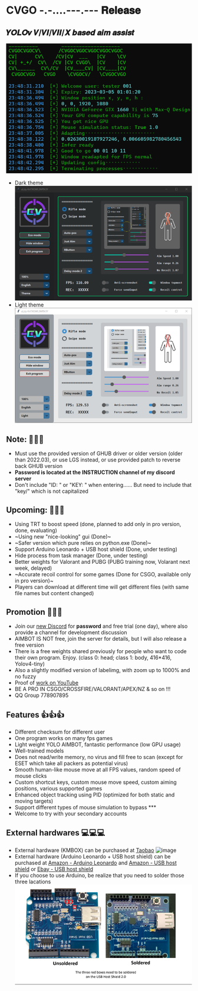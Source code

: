 # **CVGO -.-....---.--- 𝐑𝐞𝐥𝐞𝐚𝐬𝐞**
## 𝒀𝑶𝑳𝑶𝒗 𝑽/𝑽𝑰/𝑽𝑰𝑰/𝑿 𝒃𝒂𝒔𝒆𝒅 𝒂𝒊𝒎 𝒂𝒔𝒔𝒊𝒔𝒕
![image](Gui/cmd.png)
* Dark theme
![image](Gui/dark_theme.png)
* Light theme
![image](Gui/light_theme.png)

## Note: 📝📝📝
* Must use the provided version of GHUB driver or older version (older than 2022.03), or use LGS instead, or use provided patch to reverse back GHUB version
* **Password is located at the INSTRUCTION channel of my discord server**
* Don't include "ID: " or "KEY: " when entering...... But need to include that "key/" which is not capitalized

## Upcoming: 📆📆📆
* Using TRT to boost speed (done, planned to add only in pro version, done, evaluating)
* ~Using new "nice-looking" gui (Done)~
* ~Safer version which pure relies on python.exe (Done)~
* Support Arduino Leonardo + USB host shield (Done, under testing)
* Hide process from task manager (Done, under testing)
* Better weights for Valorant and PUBG (PUBG training now, Volarant next week, delayed)
* ~Accurate recoil control for some games (Done for CSGO, available only in pro version)~
* Players can download at different time will get different files (with same file names but content changed)

## Promotion 🎈🎈🎈
* Join our [new Discord](https://discord.gg/qkvkT7y7mZ) for **password** and free trial (one day), where also provide a channel for development discussion
* AIMBOT IS NOT free, join the server for details, but I will also release a free version
* There is a free weights shared previously for people who want to code their own program. Enjoy. (class 0: head; class 1: body, 416*416, Yolov4-tiny)
* Also a slightly modified version of labelimg, with zoom up to 1000% and no fuzzy
* Proof of [work on YouTube](https://www.youtube.com/channel/UCyDKoZcyp2vDvskHFviRtag)
* BE A PRO IN CSGO/CROSSFIRE/VALORANT/APEX/NZ & so on !!!
* QQ Group 778907895

## Features 👍👍👍
* Different checksum for different user
* One program works on many fps games
* Light weight YOLO AIMBOT, fantastic performance (low GPU usage)
* Well-trained models
* Does not read/write memory, no virus and fill free to scan (except for ESET which take all packers as potential virus)
* Smooth human-like mouse move at all FPS values, random speed of mouse clicks
* Custom shortcut keys, custom mouse move speed, custom aiming positions, various supported games
* Enhanced object tracking using PID (optimized for both static and moving targets)
* Support different types of mouse simulation to bypass ***
* Welcome to try with your secondary accounts

## External hardwares 💻💻💻
* External hardware (KMBOX) can be purchased at [Taobao](https://world.taobao.com/item/659201542143.htm)
![image](Kmbox_A/kmbox_a.png)
* External hardware (Arduino Leonardo + USB host shield) can be purchased at [Amazon - Arduino Leonardo](https://www.amazon.com/KEYESTUDIO-Leonardo-Development-Board-Arduino/dp/B0786LJQ8K/) and [Amazon - USB host shield](https://www.amazon.com/ARCELI-Shield-Arduino-Support-Android/dp/B07J2KKGZ4/) or [Ebay - USB host shield](https://www.ebay.com/itm/393311967986)
* If you choose to use Arduino, be realize that you need to solder those three lacations ![image](Arduino/Notice.png)
